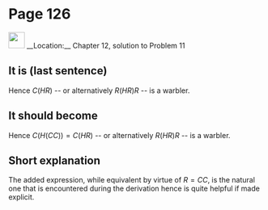 # Page 126

<img src="../../pictures/correction_green.svg" style="width: 32px; height: 32px;"/>
__Location:__ Chapter 12, solution to Problem 11

## It is (last sentence)

Hence $C(HR)$ -- or alternatively $R(HR)R$ -- is a warbler.

## It should become

Hence $C(H(CC))=C(HR)$ -- or alternatively $R(HR)R$ -- is a warbler.

## Short explanation

The added expression, while equivalent by virtue of $R=CC$, is the natural
one that is encountered during the derivation hence is quite helpful if made explicit.
